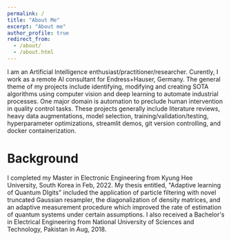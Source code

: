 ```yaml
---
permalink: /
title: "About Me"
excerpt: "About me"
author_profile: true
redirect_from: 
  - /about/
  - /about.html
---
```

I am an Artificial Intelligence enthusiast/practitioner/researcher. Curently, I work as a remote AI consultant for Endress+Hauser, Germany. The general theme of my projects include identifying, modifying and creating SOTA algorithms using computer vision and deep learning to automate industrial processes. One major domain is automation to preclude human intervention in quality control tasks. These projects generally include literature reviews, heavy data augmentations, model selection, training/validation/testing, hyperparameter optimizations, streamlit demos, git version controlling, and docker containerization.

Background
==========

I completed my Master in Electronic Engineering from Kyung Hee University, South Korea in Feb, 2022. My thesis entitled, "Adaptive learning of Quantum DIgits" included the application of particle filtering with novel truncated Gaussian resampler, the diagonalization of density matrices, and an adaptive measurement procedure which improved the rate of estimation of quantum systems under certain assumptions. I also received a Bachelor's in Electrical Engineering from National University of Sciences and Technology, Pakistan in Aug, 2018.
